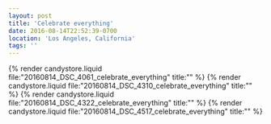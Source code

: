 ```yaml
---
layout: post
title: 'Celebrate everything'
date: 2016-08-14T22:52:39-0700
location: 'Los Angeles, California'
tags: ''
---
```


{% render candystore.liquid file:"20160814_DSC_4061_celebrate_everything" title:"" %}
{% render candystore.liquid file:"20160814_DSC_4310_celebrate_everything" title:"" %}
{% render candystore.liquid file:"20160814_DSC_4322_celebrate_everything" title:"" %}
{% render candystore.liquid file:"20160814_DSC_4517_celebrate_everything" title:"" %}
